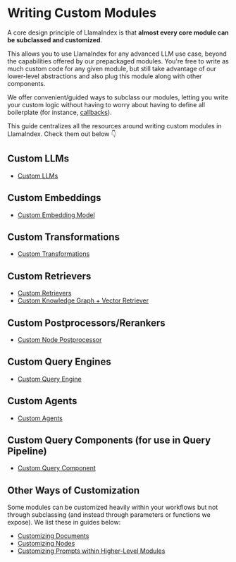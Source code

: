 # Writing Custom Modules

A core design principle of LlamaIndex is that **almost every core module can be subclassed and customized**. 

This allows you to use LlamaIndex for any advanced LLM use case, beyond the capabilities offered by our prepackaged modules. You're free to write as much custom code for any given module, but still take advantage of our lower-level abstractions and also plug this module along with other components.

We offer convenient/guided ways to subclass our modules, letting you write your custom logic without having to worry about having to define all boilerplate (for instance, [callbacks](/module_guides/observability/callbacks/root.md)).

This guide centralizes all the resources around writing custom modules in LlamaIndex. Check them out below 👇

## Custom LLMs

- [Custom LLMs](using-custom-llm-advanced)

## Custom Embeddings

- [Custom Embedding Model](custom_embeddings)

## Custom Transformations

- [Custom Transformations](custom-transformations)

## Custom Retrievers

- [Custom Retrievers](/examples/query_engine/CustomRetrievers.ipynb)
- [Custom Knowledge Graph + Vector Retriever](/examples/index_structs/knowledge_graph/KnowledgeGraphIndex_vs_VectorStoreIndex_vs_CustomIndex_combined.ipynb)

## Custom Postprocessors/Rerankers

- [Custom Node Postprocessor](custom-node-postprocessor)


## Custom Query Engines

- [Custom Query Engine](/examples/query_engine/custom_query_engine.ipynb)

## Custom Agents

- [Custom Agents](/examples/agent/custom_agent.ipynb)

## Custom Query Components (for use in Query Pipeline)

- [Custom Query Component](query-pipeline-custom-component)


## Other Ways of Customization

Some modules can be customized heavily within your workflows but not through subclassing (and instead through parameters or functions we expose). We list these in guides below: 

- [Customizing Documents](/module_guides/loading/documents_and_nodes/usage_documents.ipynb)
- [Customizing Nodes](/module_guides/loading/documents_and_nodes/usage_nodes.ipynb)
- [Customizing Prompts within Higher-Level Modules](/examples/prompts/prompt_mixin.ipynb)
